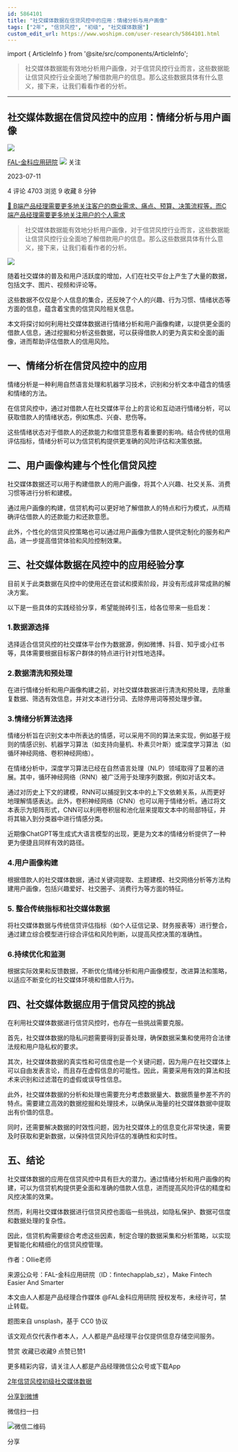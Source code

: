 ```yaml
---
id: 5864101
title: "社交媒体数据在信贷风控中的应用：情绪分析与用户画像"
tags: ["2年", "信贷风控", "初级", "社交媒体数据"]
custom_edit_url: https://www.woshipm.com/user-research/5864101.html
---
```

import { ArticleInfo } from '@site/src/components/ArticleInfo';

<ArticleInfo
    author="FAL-金科应用研院"
    authorLink="https://www.woshipm.com/u/1123376"
    published="2023-07-11"
    views={4703}
    comments={4}
    collects={9}
/>

> 社交媒体数据能有效地分析用户画像，对于信贷风控行业而言，这些数据能让信贷风控行业全面地了解借款用户的信息。那么这些数据具体有什么意义，接下来，让我们看看作者的分析。

---

## 社交媒体数据在信贷风控中的应用：情绪分析与用户画像

[![](https://static.woshipm.com/view/woshipm_api_def_20230421152424_6874.jpg?imageView2/1/w/72/h/72/q/100)](https://www.woshipm.com/u/1123376)

[FAL-金科应用研院](https://www.woshipm.com/u/1123376) ![](https://static.woshipm.com/tag/1122_1@2x.png) 关注

2023-07-11

4 评论 4703 浏览 9 收藏 8 分钟

[🔗 B端产品经理需要更多地关注客户的商业需求、痛点、预算、决策流程等，而C端产品经理需要更多地关注用户的个人需求](https://ke.qidianla.com/courses/bcpm)

> 社交媒体数据能有效地分析用户画像，对于信贷风控行业而言，这些数据能让信贷风控行业全面地了解借款用户的信息。那么这些数据具体有什么意义，接下来，让我们看看作者的分析。

![](https://image.woshipm.com/2023/04/13/3adeef4c-d9eb-11ed-bd74-00163e0b5ff3.jpg)

随着社交媒体的普及和用户活跃度的增加，人们在社交平台上产生了大量的数据，包括文字、图片、视频和评论等。

这些数据不仅仅是个人信息的集合，还反映了个人的兴趣、行为习惯、情绪状态等方面的信息，蕴含着宝贵的信贷风险相关信息。

本文将探讨如何利用社交媒体数据进行情绪分析和用户画像构建，以提供更全面的借款人信息，通过挖掘和分析这些数据，可以获得借款人的更为真实和全面的画像，进而帮助评估借款人的信用风险。

## 一、情绪分析在信贷风控中的应用

情绪分析是一种利用自然语言处理和机器学习技术，识别和分析文本中蕴含的情感和情绪的方法。

在信贷风控中，通过对借款人在社交媒体平台上的言论和互动进行情绪分析，可以获取借款人的情绪状态，例如焦虑、兴奋、悲伤等。

这些情绪状态对于借款人的还款能力和借贷意愿有着重要的影响。结合传统的信用评估指标，情绪分析可以为信贷机构提供更准确的风险评估和决策依据。

## 二、用户画像构建与个性化信贷风控

社交媒体数据还可以用于构建借款人的用户画像，将其个人兴趣、社交关系、消费习惯等进行分析和建模。

通过用户画像的构建，信贷机构可以更好地了解借款人的特点和行为模式，从而精确评估借款人的还款能力和还款意愿。

此外，个性化的信贷风控策略也可以通过用户画像为借款人提供定制化的服务和产品，进一步提高借贷体验和风险控制效果。

## 三、社交媒体数据在风控中的应用经验分享

目前关于此类数据在风控中的使用还在尝试和摸索阶段，并没有形成非常成熟的解决方案。

以下是一些具体的实践经验分享，希望能抛砖引玉，给各位带来一些启发：

### 1.数据源选择

选择适合信贷风控的社交媒体平台作为数据源，例如微博、抖音、知乎或小红书等，具体需要根据目标客户群体的特点进行针对性地选择。

### 2.数据清洗和预处理

在进行情绪分析和用户画像构建之前，对社交媒体数据进行清洗和预处理，去除重复数据、筛选有效信息，并对文本进行分词、去除停用词等预处理步骤。

### 3.情绪分析算法选择

情绪分析旨在识别文本中所表达的情感，可以采用不同的算法来实现，例如基于规则的情感识别、机器学习算法（如支持向量机、朴素贝叶斯）或深度学习算法（如循环神经网络、卷积神经网络）。

在情绪分析中，深度学习算法已经在自然语言处理（NLP）领域取得了显著的进展。其中，循环神经网络（RNN）被广泛用于处理序列数据，例如对话文本。

通过对历史上下文的建模，RNN可以捕捉到文本中的上下文依赖关系，从而更好地理解情感表达。此外，卷积神经网络（CNN）也可以用于情绪分析。通过将文本表示为矩阵形式，CNN可以利用卷积层和池化层来提取文本中的局部特征，并将其输入到分类器中进行情感分类。

近期像ChatGPT等生成式大语言模型的出现，更是为文本的情绪分析提供了一种更为便捷且同样有效的路径。

### 4.用户画像构建

根据借款人的社交媒体数据，通过关键词提取、主题建模、社交网络分析等方法构建用户画像，包括兴趣爱好、社交圈子、消费行为等方面的特征。

### 5\. 整合传统指标和社交媒体数据

将社交媒体数据与传统信贷评估指标（如个人征信记录、财务报表等）进行整合，通过建立综合模型进行综合评估和风险判断，以提高风控决策的准确性。

### 6.持续优化和监测

根据实际效果和反馈数据，不断优化情绪分析和用户画像模型，改进算法和策略，以适应不断变化的社交媒体环境和借款人行为。

## 四、社交媒体数据应用于信贷风控的挑战

在利用社交媒体数据进行信贷风控时，也存在一些挑战需要克服。

首先，社交媒体数据的隐私问题需要得到妥善处理，确保数据采集和使用符合法律法规和用户隐私权的要求。

其次，社交媒体数据的真实性和可信度也是一个关键问题，因为用户在社交媒体上可以自由发表言论，而且存在虚假信息的可能性。因此，需要采用有效的算法和技术来识别和过滤潜在的虚假或误导性信息。

此外，社交媒体数据的分析和处理也需要充分考虑数据量大、数据质量参差不齐的特点。需要建立高效的数据挖掘和处理技术，以确保从海量的社交媒体数据中提取出有价值的信息。

同时，还需要解决数据的时效性问题，因为社交媒体上的信息变化非常快速，需要及时获取和更新数据，以保持信贷风险评估的准确性和实时性。

## 五、结论

社交媒体数据的应用在信贷风控中具有巨大的潜力。通过情绪分析和用户画像的构建，可以为信贷机构提供更全面和准确的借款人信息，进而提高风险评估的精度和风控决策的效果。

然而，利用社交媒体数据进行信贷风控也面临一些挑战，如隐私保护、数据可信度和数据处理的复杂性。

因此，信贷机构需要综合考虑这些因素，制定合理的数据采集和分析策略，以实现更智能化和精细化的信贷风控管理。

作者：Ollie老师

来源公众号：FAL-金科应用研院（ID：fintechapplab\_sz），Make Fintech Easier And Smarter

本文由人人都是产品经理合作媒体 @FAL金科应用研院 授权发布，未经许可，禁止转载。

题图来自 unsplash，基于 CC0 协议

该文观点仅代表作者本人，人人都是产品经理平台仅提供信息存储空间服务。

赞赏 收藏已收藏9 点赞已赞1

更多精彩内容，请关注人人都是产品经理微信公众号或下载App

[2年](https://www.woshipm.com/tag/2%e5%b9%b4)[信贷风控](https://www.woshipm.com/tag/%e4%bf%a1%e8%b4%b7%e9%a3%8e%e6%8e%a7)[初级](https://www.woshipm.com/tag/%e5%88%9d%e7%ba%a7)[社交媒体数据](https://www.woshipm.com/tag/%e7%a4%be%e4%ba%a4%e5%aa%92%e4%bd%93%e6%95%b0%e6%8d%ae)

[分享到微博](https://service.weibo.com/share/share.php?appkey=2775287854&title=社交媒体数据在信贷风控中的应用：情绪分析与用户画像&url=https://www.woshipm.com/user-research/5864101.html&pic=https://image.woshipm.com/2023/04/13/3adeef4c-d9eb-11ed-bd74-00163e0b5ff3.jpg)

微信扫一扫

![微信二维码](https://api.pwmqr.com/qrcode/create/?url=https://www.woshipm.com/user-research/5864101.html)

分享